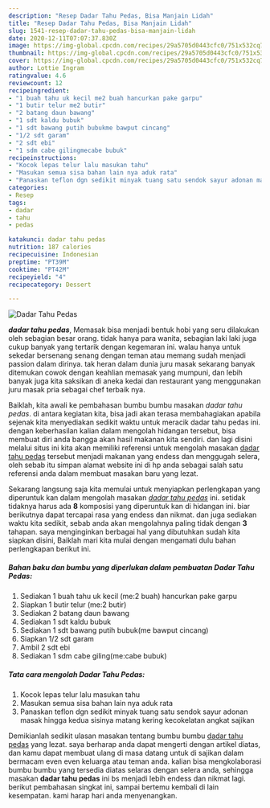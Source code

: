 ```yaml
---
description: "Resep Dadar Tahu Pedas, Bisa Manjain Lidah"
title: "Resep Dadar Tahu Pedas, Bisa Manjain Lidah"
slug: 1541-resep-dadar-tahu-pedas-bisa-manjain-lidah
date: 2020-12-11T07:07:37.830Z
image: https://img-global.cpcdn.com/recipes/29a5705d0443cfc0/751x532cq70/dadar-tahu-pedas-foto-resep-utama.jpg
thumbnail: https://img-global.cpcdn.com/recipes/29a5705d0443cfc0/751x532cq70/dadar-tahu-pedas-foto-resep-utama.jpg
cover: https://img-global.cpcdn.com/recipes/29a5705d0443cfc0/751x532cq70/dadar-tahu-pedas-foto-resep-utama.jpg
author: Lottie Ingram
ratingvalue: 4.6
reviewcount: 12
recipeingredient:
- "1 buah tahu uk kecil me2 buah hancurkan pake garpu"
- "1 butir telur me2 butir"
- "2 batang daun bawang"
- "1 sdt kaldu bubuk"
- "1 sdt bawang putih bubukme bawput cincang"
- "1/2 sdt garam"
- "2 sdt ebi"
- "1 sdm cabe gilingmecabe bubuk"
recipeinstructions:
- "Kocok lepas telur lalu masukan tahu"
- "Masukan semua sisa bahan lain nya aduk rata"
- "Panaskan teflon dgn sedikit minyak tuang satu sendok sayur adonan masak hingga kedua sisinya matang kering kecokelatan angkat sajikan"
categories:
- Resep
tags:
- dadar
- tahu
- pedas

katakunci: dadar tahu pedas 
nutrition: 187 calories
recipecuisine: Indonesian
preptime: "PT39M"
cooktime: "PT42M"
recipeyield: "4"
recipecategory: Dessert

---
```



![Dadar Tahu Pedas](https://img-global.cpcdn.com/recipes/29a5705d0443cfc0/751x532cq70/dadar-tahu-pedas-foto-resep-utama.jpg)

<b><i>dadar tahu pedas</i></b>, Memasak bisa menjadi bentuk hobi yang seru dilakukan oleh sebagian besar orang. tidak hanya para wanita, sebagian laki laki juga cukup banyak yang tertarik dengan kegemaran ini. walau hanya untuk sekedar bersenang senang dengan teman atau memang sudah menjadi passion dalam dirinya. tak heran dalam dunia juru masak sekarang banyak ditemukan cowok dengan keahlian memasak yang mumpuni, dan lebih banyak juga kita saksikan di aneka kedai dan restaurant yang menggunakan juru masak pria sebagai chef terbaik nya.

Baiklah, kita awali ke pembahasan bumbu bumbu masakan <i>dadar tahu pedas</i>. di antara kegiatan kita, bisa jadi akan terasa membahagiakan apabila sejenak kita menyediakan sedikit waktu untuk meracik dadar tahu pedas ini. dengan keberhasilan kalian dalam mengolah hidangan tersebut, bisa membuat diri anda bangga akan hasil makanan kita sendiri. dan lagi disini melalui situs ini kita akan memiliki referensi untuk mengolah masakan <u>dadar tahu pedas</u> tersebut menjadi makanan yang endess dan menggugah selera, oleh sebab itu simpan alamat website ini di hp anda sebagai salah satu referensi anda dalam membuat masakan baru yang lezat.




Sekarang langsung saja kita memulai untuk menyiapkan perlengkapan yang diperuntuk kan dalam mengolah masakan <u><i>dadar tahu pedas</i></u> ini. setidak tidaknya harus ada <b>8</b> komposisi yang diperuntuk kan di hidangan ini. biar berikutnya dapat tercapai rasa yang endess dan nikmat. dan juga sediakan waktu kita sedikit, sebab anda akan mengolahnya paling tidak dengan <b>3</b> tahapan. saya menginginkan berbagai hal yang dibutuhkan sudah kita siapkan disini, Baiklah mari kita mulai dengan mengamati dulu bahan perlengkapan berikut ini.

<!--inarticleads1-->

##### Bahan baku dan bumbu yang diperlukan dalam pembuatan Dadar Tahu Pedas:

1. Sediakan 1 buah tahu uk kecil (me:2 buah) hancurkan pake garpu
1. Siapkan 1 butir telur (me:2 butir)
1. Sediakan 2 batang daun bawang
1. Sediakan 1 sdt kaldu bubuk
1. Sediakan 1 sdt bawang putih bubuk(me bawput cincang)
1. Siapkan 1/2 sdt garam
1. Ambil 2 sdt ebi
1. Sediakan 1 sdm cabe giling(me:cabe bubuk)




<!--inarticleads2-->

##### Tata cara mengolah Dadar Tahu Pedas:

1. Kocok lepas telur lalu masukan tahu
1. Masukan semua sisa bahan lain nya aduk rata
1. Panaskan teflon dgn sedikit minyak tuang satu sendok sayur adonan masak hingga kedua sisinya matang kering kecokelatan angkat sajikan




Demikianlah sedikit ulasan masakan tentang bumbu bumbu <u>dadar tahu pedas</u> yang lezat. saya berharap anda dapat mengerti dengan artikel diatas, dan kamu dapat membuat ulang di masa datang untuk di sajikan dalam bermacam even even keluarga atau teman anda. kalian bisa mengkolaborasi bumbu bumbu yang tersedia diatas selaras dengan selera anda, sehingga masakan <b>dadar tahu pedas</b> ini bs menjadi lebih endess dan nikmat lagi. berikut pembahasan singkat ini, sampai bertemu kembali di lain kesempatan. kami harap hari anda menyenangkan.
